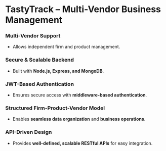 # TastyTrack – Multi-Vendor Business Management 

### Multi-Vendor Support  
- Allows independent firm and product management.  

### Secure & Scalable Backend  
- Built with **Node.js, Express, and MongoDB**.  

### JWT-Based Authentication  
- Ensures secure access with **middleware-based authentication**.  

### Structured Firm-Product-Vendor Model  
- Enables **seamless data organization** and **business operations**.  

### API-Driven Design  
- Provides **well-defined, scalable RESTful APIs** for easy integration.  


